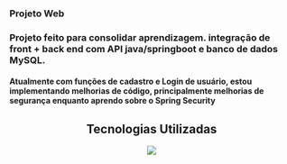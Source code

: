 <h3>Projeto Web</h3>
<h3>Projeto feito para consolidar aprendizagem. integração de front + back end com API java/springboot e banco de dados MySQL.</h3>
<h4>Atualmente com funções de cadastro e Login de usuário, estou implementando melhorias de código, principalmente melhorias de segurança enquanto aprendo sobre o Spring Security</h4>


<h2 align="center">Tecnologias Utilizadas</h2>
<p align="center">
  <a href="https://skillicons.dev">
    <img src="https://skillicons.dev/icons?i=js,html,css,spring,java,eclipse,vscode" />
  </a>
</p>

